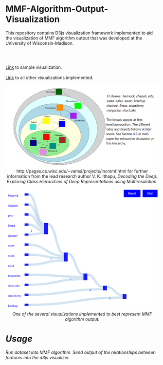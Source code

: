 # MMF-Algorithm-Output-Visualization 

This repository contains D3js visualization framework implemented to aid 
the visualization of MMF algorithm output that was developed at the University of Wisconsin-Madison.

<br>
<br>

[Link](https://bl.ocks.org/ajmistu/4dda2877068de61c1297d39c995b54aa) to sample visualization.
<br>
<br>
[Link](https://bl.ocks.org/ajmistu) to all other visualizations implemented.

<p align="center">
  <img src="https://github.com/ajmengistu/MMF-Algorithm-Output-Visualization/blob/master/hierarchy.png">
  
 <br>
  http://pages.cs.wisc.edu/~vamsi/projects/incmmf.html for further information from the lead research author V. K. Ithapu, <i>Decoding   the Deep: Exploring Class Hierarchies of Deep Representations using Multiresolution<i>.
  <br>
  
  <img src="https://github.com/ajmengistu/MMF-Algorithm-Output-Visualization/blob/master/sample.png">
  
  <br>
  One of the several visualizations implemented to best represent MMF algorithm output.
<p>

# Usage

<p>
  Run dataset into MMF algorithm. Send output of the relationships between features into the d3js visualizer.
 </p>
